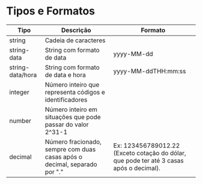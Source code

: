 # Tipos e Formatos


| Tipo                                                  | Descrição                                                                     | Formato                               |
|------------------------------------------------------ | ----------------------------------------------------------------------------- | --------------------------------------|
| string | Cadeia de caracteres                         |                                                                               |                                       |
| string-data                                           | String com formato de data                                                    | yyyy-MM-dd                            |
| string-data/hora                                      | String com formato de data e hora                                             | yyyy-MM-ddTHH:mm:ss                   |
| integer                                               |	Número inteiro que representa códigos e identificadores	                    |                                       |  
| number                                                | Número inteiro em situações que pode passar do valor 2^31-1	                |                                       |
| decimal                                               | Número fracionado, sempre com duas casas após o decimal, separado por "."     |	Ex: 123456789012.22 (Exceto cotação do dólar, que pode ter até 3 casas após o decimal). |